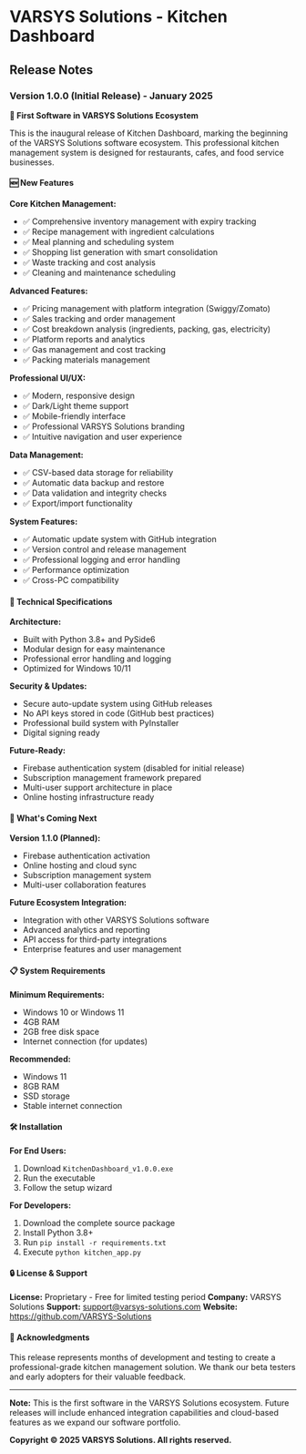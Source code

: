 # VARSYS Solutions - Kitchen Dashboard
## Release Notes

### Version 1.0.0 (Initial Release) - January 2025

**🎉 First Software in VARSYS Solutions Ecosystem**

This is the inaugural release of Kitchen Dashboard, marking the beginning of the VARSYS Solutions software ecosystem. This professional kitchen management system is designed for restaurants, cafes, and food service businesses.

#### 🆕 New Features

**Core Kitchen Management:**
- ✅ Comprehensive inventory management with expiry tracking
- ✅ Recipe management with ingredient calculations
- ✅ Meal planning and scheduling system
- ✅ Shopping list generation with smart consolidation
- ✅ Waste tracking and cost analysis
- ✅ Cleaning and maintenance scheduling

**Advanced Features:**
- ✅ Pricing management with platform integration (Swiggy/Zomato)
- ✅ Sales tracking and order management
- ✅ Cost breakdown analysis (ingredients, packing, gas, electricity)
- ✅ Platform reports and analytics
- ✅ Gas management and cost tracking
- ✅ Packing materials management

**Professional UI/UX:**
- ✅ Modern, responsive design
- ✅ Dark/Light theme support
- ✅ Mobile-friendly interface
- ✅ Professional VARSYS Solutions branding
- ✅ Intuitive navigation and user experience

**Data Management:**
- ✅ CSV-based data storage for reliability
- ✅ Automatic data backup and restore
- ✅ Data validation and integrity checks
- ✅ Export/import functionality

**System Features:**
- ✅ Automatic update system with GitHub integration
- ✅ Version control and release management
- ✅ Professional logging and error handling
- ✅ Performance optimization
- ✅ Cross-PC compatibility

#### 🔧 Technical Specifications

**Architecture:**
- Built with Python 3.8+ and PySide6
- Modular design for easy maintenance
- Professional error handling and logging
- Optimized for Windows 10/11

**Security & Updates:**
- Secure auto-update system using GitHub releases
- No API keys stored in code (GitHub best practices)
- Professional build system with PyInstaller
- Digital signing ready

**Future-Ready:**
- Firebase authentication system (disabled for initial release)
- Subscription management framework prepared
- Multi-user support architecture in place
- Online hosting infrastructure ready

#### 🚀 What's Coming Next

**Version 1.1.0 (Planned):**
- Firebase authentication activation
- Online hosting and cloud sync
- Subscription management system
- Multi-user collaboration features

**Future Ecosystem Integration:**
- Integration with other VARSYS Solutions software
- Advanced analytics and reporting
- API access for third-party integrations
- Enterprise features and user management

#### 📋 System Requirements

**Minimum Requirements:**
- Windows 10 or Windows 11
- 4GB RAM
- 2GB free disk space
- Internet connection (for updates)

**Recommended:**
- Windows 11
- 8GB RAM
- SSD storage
- Stable internet connection

#### 🛠️ Installation

**For End Users:**
1. Download `KitchenDashboard_v1.0.0.exe`
2. Run the executable
3. Follow the setup wizard

**For Developers:**
1. Download the complete source package
2. Install Python 3.8+
3. Run `pip install -r requirements.txt`
4. Execute `python kitchen_app.py`

#### 🔒 License & Support

**License:** Proprietary - Free for limited testing period
**Company:** VARSYS Solutions
**Support:** support@varsys-solutions.com
**Website:** https://github.com/VARSYS-Solutions

#### 🙏 Acknowledgments

This release represents months of development and testing to create a professional-grade kitchen management solution. We thank our beta testers and early adopters for their valuable feedback.

---

**Note:** This is the first software in the VARSYS Solutions ecosystem. Future releases will include enhanced integration capabilities and cloud-based features as we expand our software portfolio.

**Copyright © 2025 VARSYS Solutions. All rights reserved.**

